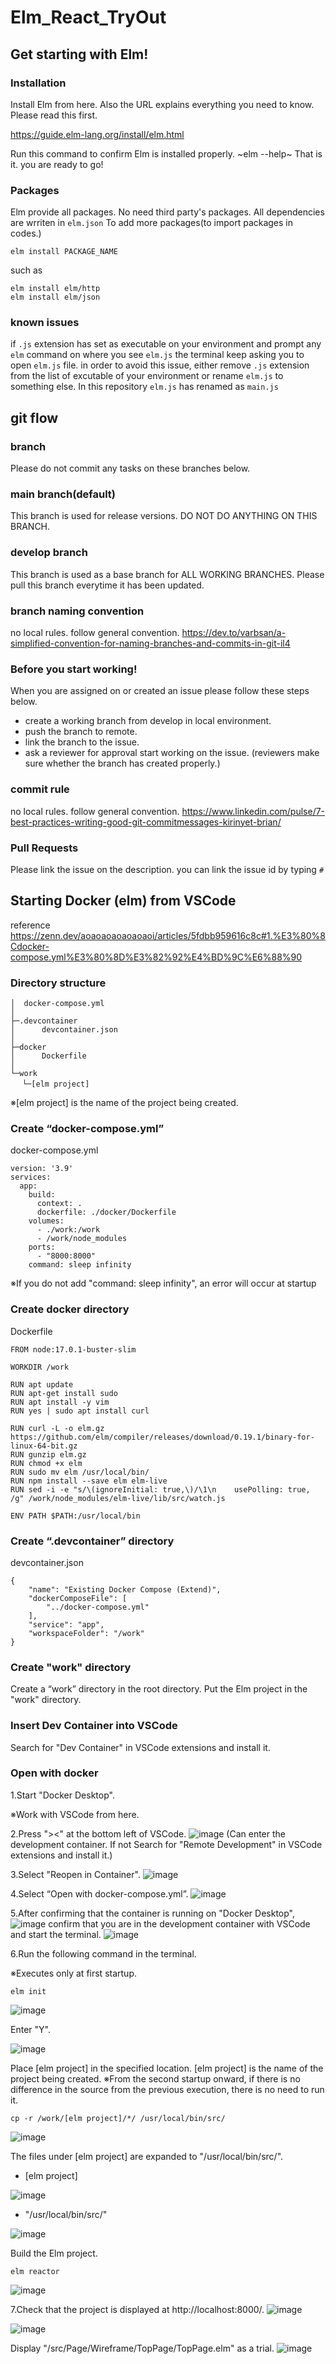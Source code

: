# Elm_React_TryOut

## Get starting with Elm!

### Installation
Install Elm from here. Also the URL explains everything you need to know. Please read this first.

https://guide.elm-lang.org/install/elm.html

Run this command to confirm Elm is installed properly.
~elm --help~
That is it. you are ready to go!

### Packages
Elm provide all packages. No need third party's packages.
All dependencies are wrriten in `elm.json`
To add more packages(to import packages in codes.)
```
elm install PACKAGE_NAME
```
such as
```
elm install elm/http
elm install elm/json
```
### known issues
if `.js` extension has set as executable on your environment and prompt any `elm` command on where you see `elm.js` the terminal keep asking you to open `elm.js` file.
in order to avoid this issue, either remove `.js` extension from the list of excutable of your environment or rename `elm.js` to something else. In this repository `elm.js` has renamed as `main.js`

## git flow

### branch
Please do not commit any tasks on these branches below.

### main branch(default)
This branch is used for release versions. DO NOT DO ANYTHING ON THIS BRANCH.

### develop branch
This branch is used as a base branch for ALL WORKING BRANCHES.
Please pull this branch everytime it has been updated.

### branch naming convention
no local rules. follow general convention.
https://dev.to/varbsan/a-simplified-convention-for-naming-branches-and-commits-in-git-il4

### Before you start working!
When you are assigned on or created an issue please follow these steps below.
- create a working branch from develop in local environment.
- push the branch to remote. 
- link the branch to the issue.
- ask a reviewer for approval start working on the issue. (reviewers make sure whether the branch has created properly.)

### commit rule
no local rules. follow general convention.
https://www.linkedin.com/pulse/7-best-practices-writing-good-git-commitmessages-kirinyet-brian/

### Pull Requests
Please link the issue on the description. you can link the issue id by typing `#`

## Starting Docker (elm) from VSCode
reference https://zenn.dev/aoaoaoaoaoaoaoi/articles/5fdbb959616c8c#1.%E3%80%8Cdocker-compose.yml%E3%80%8D%E3%82%92%E4%BD%9C%E6%88%90

### Directory structure
```
│  docker-compose.yml
│
├─.devcontainer
│      devcontainer.json
│
├─docker
│      Dockerfile
│
└─work
　 └─[elm project]
```
※[elm project] is the name of the project being created.

### Create “docker-compose.yml”
docker-compose.yml
```
version: '3.9'
services:
  app:
    build:
      context: .
      dockerfile: ./docker/Dockerfile
    volumes:
      - ./work:/work
      - /work/node_modules
    ports:
      - "8000:8000"
    command: sleep infinity

```
※If you do not add "command: sleep infinity", an error will occur at startup

### Create docker directory
Dockerfile
```
FROM node:17.0.1-buster-slim

WORKDIR /work

RUN apt update
RUN apt-get install sudo
RUN apt install -y vim
RUN yes | sudo apt install curl

RUN curl -L -o elm.gz https://github.com/elm/compiler/releases/download/0.19.1/binary-for-linux-64-bit.gz
RUN gunzip elm.gz
RUN chmod +x elm
RUN sudo mv elm /usr/local/bin/
RUN npm install --save elm elm-live
RUN sed -i -e "s/\(ignoreInitial: true,\)/\1\n    usePolling: true, /g" /work/node_modules/elm-live/lib/src/watch.js

ENV PATH $PATH:/usr/local/bin

```

### Create “.devcontainer” directory
devcontainer.json
```
{
	"name": "Existing Docker Compose (Extend)",
	"dockerComposeFile": [
		"../docker-compose.yml"
	],
	"service": "app",
	"workspaceFolder": "/work"
}
```

### Create "work" directory
Create a “work” directory in the root directory.
Put the Elm project in the "work" directory.

### Insert Dev Container into VSCode
Search for "Dev Container" in VSCode extensions and install it.

### Open with docker
1.Start "Docker Desktop".

※Work with VSCode from here.

2.Press "><" at the bottom left of VSCode.
![image](https://github.com/vitoria-training/Experiment-Elm/assets/129945608/ddd9f05c-436c-4141-8866-f3a25196d7bf)
(Can enter the development container.
 If not Search for "Remote Development" in VSCode extensions and install it.)

3.Select "Reopen in Container".
![image](https://github.com/vitoria-training/Experiment-Elm/assets/129945608/963734f9-4fca-462b-9158-005a84a3982b)

4.Select “Open with docker-compose.yml”.
![image](https://github.com/vitoria-training/Experiment-Elm/assets/129945608/c9933090-fe63-4d28-ae10-2e17067f90ae)

5.After confirming that the container is running on "Docker Desktop",
![image](https://github.com/vitoria-training/Experiment-Elm/assets/129945608/8a8294b1-e15f-4ca7-a24c-e9f1f35ef2ce)
confirm that you are in the development container with VSCode and start the terminal.
![image](https://github.com/vitoria-training/Experiment-Elm/assets/129945608/ff760445-c64a-4277-a7c4-08d43be8398b)

6.Run the following command in the terminal.

※Executes only at first startup.
```
elm init
```
![image](https://github.com/vitoria-training/Experiment-Elm/assets/129945608/2b32a4c4-17fb-4aa1-9621-c3a2818a191e)

Enter "Y".

![image](https://github.com/vitoria-training/Experiment-Elm/assets/129945608/e387b9f5-ec74-47f9-ba21-9fbed576314e)

Place [elm project] in the specified location.
[elm project] is the name of the project being created.
※From the second startup onward,
  if there is no difference in the source from the previous execution, there is no need to run it.
```
cp -r /work/[elm project]/*/ /usr/local/bin/src/
```
![image](https://github.com/vitoria-training/Experiment-Elm/assets/129945608/335b367b-f821-4c82-92ab-70d14ac49878)

The files under [elm project] are expanded to "/usr/local/bin/src/".

- [elm project]

![image](https://github.com/vitoria-training/Experiment-Elm/assets/129945608/af2be093-27d3-47af-b90c-67f1332d819a)

- "/usr/local/bin/src/"

![image](https://github.com/vitoria-training/Experiment-Elm/assets/129945608/d57d12f9-640a-4f76-91cb-c6f823568d7a)

Build the Elm project.
```
elm reactor
```
![image](https://github.com/vitoria-training/Experiment-Elm/assets/129945608/b997ecae-b857-4e07-9404-97f52f74e4fa)

7.Check that the project is displayed at http://localhost:8000/.
![image](https://github.com/vitoria-training/Experiment-Elm/assets/129945608/ac3172bf-e45e-41a8-9072-2df4d8f9d8db)

![image](https://github.com/vitoria-training/Experiment-Elm/assets/129945608/f1c41a52-504d-4969-a2c6-4b487a682f71)


Display "/src/Page/Wireframe/TopPage/TopPage.elm" as a trial.
![image](https://github.com/vitoria-training/Experiment-Elm/assets/129945608/00121278-99f6-4d7d-870a-5df430c97a53)
